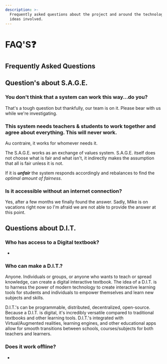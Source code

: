 ```yaml
---
description: >-
  Frequently asked questions about the project and around the technologies and
  ideas involved.
---
```


# FAQ'S❓

## Frequently Asked Questions

## Question's about S.A.G.E.

### You don't think that a system can work this way...do you?

That's a tough question but thankfully, our team is on it. Please bear with us while we're investigating.

### This system needs teachers & students to work together and agree about everything. This will never work.

Au contraire, it works for whomever needs it.   
  
The S.A.G.E. works as an exchange of values system. S.A.G.E. itself does not choose what is fair and what isn't, it indirectly makes the assumption that all is fair unless it is not.   
  
If it is _**unfair**_ the system responds accordingly and rebalances to find the _optimal amount of fairness_.

### Is it accessible without an internet connection?

Yes, after a few months we finally found the answer. Sadly, Mike is on vacations right now so I'm afraid we are not able to provide the answer at this point.

## Questions about D.I.T.

### Who has access to a Digital textbook?

-

### Who can make a D.I.T.?

 Anyone. Individuals or groups, or anyone who wants to teach or spread knowledge, can create a digital interactive textbook. The idea of a D.I.T. is to harness the power of modern technology to create interactive learning tools for students and individuals to empower themselves and learn new subjects and skills.

D.I.T.'s can be programmable, distributed, decentralized, open-source. Because a D.I.T. is digital, it's incredibly versatile compared to traditional textbooks and other learning tools. D.I.T.'s integrated with Virtual/Augmented realities, learning engines, and other educational apps allow for smooth transitions between schools, courses/subjects for both teachers and learners.

### Does it work offline?

-

